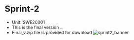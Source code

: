 # Sprint-2
- Unit: SWE20001
- This is the final version ..
- Final_v.zip file is provided for download
![sprint2_banner](https://user-images.githubusercontent.com/83964824/207275863-74378adb-5444-4732-9212-9097be67506a.jpg)
